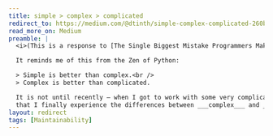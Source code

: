 ```yaml
---
title: simple > complex > complicated
redirect_to: https://medium.com/@dtinth/simple-complex-complicated-260bf5359168
read_more_on: Medium
preamble: |
  <i>(This is a response to [The Single Biggest Mistake Programmers Make Every Day](https://medium.com/javascript-scene/the-single-biggest-mistake-programmers-make-every-day-62366b432308))</i>

  It reminds me of this from the Zen of Python:

  > Simple is better than complex.<br />
  > Complex is better than complicated.

  It is not until recently — when I got to work with some very complicated code —
  that I finally experience the differences between ___complex___ and ___complicated___.
layout: redirect
tags: [Maintainability]
---
```

